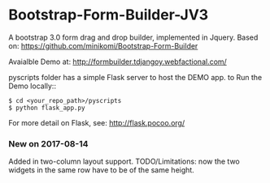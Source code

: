 Bootstrap-Form-Builder-JV3
==========================

A bootstrap 3.0 form drag and drop builder, implemented in Jquery.  Based on:  https://github.com/minikomi/Bootstrap-Form-Builder


Avaialble Demo at:
http://formbuilder.tdjangoy.webfactional.com/

pyscripts folder has a simple Flask server to host the DEMO app. 
to Run the Demo locally::
	
	$ cd <your_repo_path>/pyscripts
	$ python flask_app.py 
  
For more detail on Flask, see: http://flask.pocoo.org/


### New on 2017-08-14

Added in two-column layout support. TODO/Limitations: now the two widgets in the same row have to
be of the same height.


